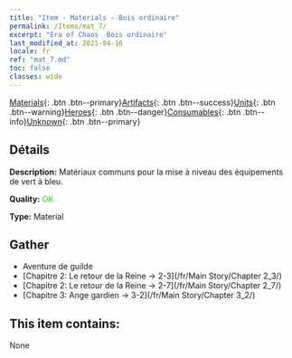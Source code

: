 ```yaml
---
title: "Item - Materials - Bois ordinaire"
permalink: /Items/mat_7/
excerpt: "Era of Chaos  Bois ordinaire"
last_modified_at: 2021-04-16
locale: fr
ref: "mat_7.md"
toc: false
classes: wide
---
```

 [Materials](/fr/Items/){: .btn .btn--primary}[Artifacts](/fr/Items/Artifacts/){: .btn .btn--success}[Units](/fr/Items/Units/){: .btn .btn--warning}[Heroes](/fr/Items/Heroes/){: .btn .btn--danger}[Consumables](/fr/Items/Consumables/){: .btn .btn--info}[Unknown](/fr/Items/Unknown/){: .btn .btn--primary}

## Détails
 **Description:** Matériaux communs pour la mise à niveau des équipements de vert à bleu.

 **Quality:** <span style="color: #32CD32">OK</span>

 **Type:** Material

## Gather

*    Aventure de guilde 
*    [Chapitre 2: Le retour de la Reine -> 2-3](/fr/Main Story/Chapter 2_3/) 
*    [Chapitre 2: Le retour de la Reine -> 2-7](/fr/Main Story/Chapter 2_7/) 
*    [Chapitre 3: Ange gardien -> 3-2](/fr/Main Story/Chapter 3_2/) 

## This item contains:

  None

